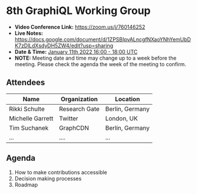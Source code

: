 # 8th GraphiQL Working Group

- **Video Conference Link:** https://zoom.us/j/760146252
- **Live Notes:** https://docs.google.com/document/d/1ZPSBIpvALncgfNXaoYNhYemUbDK7zDlLdXsdyDH5ZW4/edit?usp=sharing
- **Date & Time:** [January 11th 2022 16:00 - 18:00 UTC](https://www.timeanddate.com/worldclock/meetingdetails.html?year=2021&month=10&day=12&hour=16&min=0&sec=0&p1=224&p2=179&p3=136&p4=37&p5=239&p6=101&p7=152)
- **NOTE:** Meeting date and time may change up to a week before the meeting. Please check the agenda the week of the meeting to confirm.

## Attendees

<!-- NOTE: because we expect you to use github UI to do this, we ignore prettier for attendees and agenda section. this will prevent CI breakages. enjoy!-->
<!-- prettier-ignore-start -->

| Name                 | Organization      | Location            |
| -------------------- | ----------------- | ------------------- |
| Rikki Schulte        | Research Gate     | Berlin, Germany     |
| Michelle Garrett     | Twitter           | London, UK          |
| Tim Suchanek         | GraphCDN          | Berlin, Germany     |
| ...                  | ....              | ...                 |



## Agenda

1. How to make contributions accessible
2. Decision making processes
3. Roadmap


<!-- prettier-ignore-end -->
